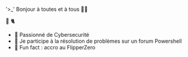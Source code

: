 '>_'  Bonjour à toutes et à tous 👋🏼 	

🐇 🐈 

<!--
**Fabien-Admin/Fabien-Admin** is a ✨ _special_ ✨ repository because its `README.md` (this file) appears on your GitHub profile.

Here are some ideas to get you started:
-->

- 🔭 Passionné de Cybersecurité
- 💬 Je participe à la résolution de problèmes sur un forum Powershell
- 👾 Fun fact : accro au FlipperZero
